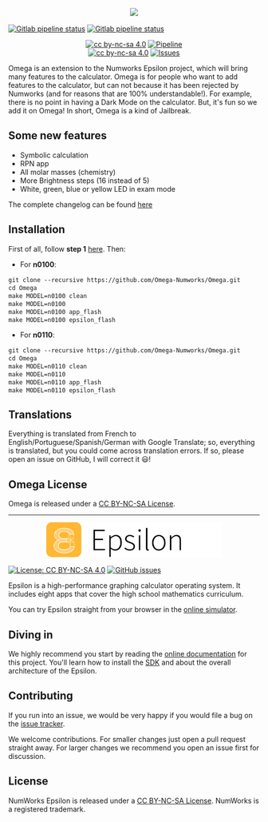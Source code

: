 <p align="center"><img src="https://github.com/Omega-Numworks/Omega-Design/blob/master/Omega.png" /></p>

[![Gitlab pipeline status](https://img.shields.io/badge/Epsilon-12.0.0-yellow?style=for-the-badge&logo=github)](https://github.com/numworks/epsilon)
[![Gitlab pipeline status](https://img.shields.io/gitlab/pipeline/joachim2lefournis/Omega/lavaos?logo=gitlab&style=for-the-badge)](https://gitlab.com/joachim2lefournis/Omega/pipelines)

<p align="center">
  <a href="https://github.com/numworks/epsilon"><img alt="cc by-nc-sa 4.0" src="https://img.shields.io/badge/Epsilon-12.0.0-yellow?style=for-the-badge&logo=github" /></a>
  <a href="https://gitlab.com/joachim2lefournis/Omega/pipelines"><img alt="Pipeline" src="https://img.shields.io/gitlab/pipeline/joachim2lefournis/Omega/lavaos?logo=gitlab&style=for-the-badge" /></a>
  </br>
  <a href="https://creativecommons.org/licenses/by-nc-sa/4.0/"><img alt="cc by-nc-sa 4.0" src="https://img.shields.io/badge/License-CC%20BY--NC--SA%204.0-lightgrey.svg?logo=creative%20commons&style=for-the-badge" /></a>
  <a href="https://github.com/Omega-Numworks/Omega/issues"><img alt="Issues" src="https://img.shields.io/github/issues/Omega-Numworks/Omega.svg?logo=git&style=for-the-badge" /></a>
</p>


Omega is an extension to the Numworks Epsilon project, which will bring many features to the calculator. Omega is for people who want to add features to the calculator, but can not because it has been rejected by Numworks (and for reasons that are 100% understandable!). For example, there is no point in having a Dark Mode on the calculator. But, it's fun so we add it on Omega! In short, Omega is a kind of Jailbreak.

## Some new features
- Symbolic calculation
- RPN app
- All molar masses (chemistry)
- More Brightness steps (16 instead of 5)
- White, green, blue or yellow LED in exam mode

The complete changelog can be found [here](https://github.com/quentinguidee/Omega/wiki/Complete-changelog)

## Installation

First of all, follow **step 1** [here](https://www.numworks.com/resources/engineering/software/build/). Then:

* For **n0100**:
```
git clone --recursive https://github.com/Omega-Numworks/Omega.git
cd Omega
make MODEL=n0100 clean
make MODEL=n0100
make MODEL=n0100 app_flash
make MODEL=n0100 epsilon_flash
```

<!-- Alternatively, you can use [Omega Installer](https://github.com/Omega-Numworks/installer) `BETA` -->

* For **n0110**:
```
git clone --recursive https://github.com/Omega-Numworks/Omega.git
cd Omega
make MODEL=n0110 clean
make MODEL=n0110
make MODEL=n0110 app_flash
make MODEL=n0110 epsilon_flash
```

<!-- ## Contribute -->

## Translations

Everything is translated from French to English/Portuguese/Spanish/German with Google Translate; so, everything is translated, but you could come across translation errors. If so, please open an issue on GitHub, I will correct it :smiley:!

## Omega License

Omega is released under a [CC BY-NC-SA License](https://creativecommons.org/licenses/by-nc-sa/4.0/legalcode).

---

<p align="center"><img src="docs/epsilon.svg?sanitize=true" alt="NumWorks Epsilon logo" height="70" ></p>

<!-- [![Build Status](https://github.com/numworks/epsilon/workflows/Continuous%20integration/badge.svg)](https://github.com/numworks/epsilon/actions?workflow=Continuous+integration) -->

[![License: CC BY-NC-SA 4.0](https://img.shields.io/badge/License-CC%20BY--NC--SA%204.0-lightgrey.svg?logo=creative%20commons&style=for-the-badge)](https://creativecommons.org/licenses/by-nc-sa/4.0/)
[![GitHub issues](https://img.shields.io/github/issues/numworks/epsilon.svg?logo=git&style=for-the-badge)](https://github.com/numworks/epsilon/issues)

Epsilon is a high-performance graphing calculator operating system. It includes eight apps that cover the high school mathematics curriculum.

You can try Epsilon straight from your browser in the [online simulator](https://www.numworks.com/simulator/).

## Diving in

We highly recommend you start by reading the [online documentation](https://www.numworks.com/resources/engineering/software/) for this project. You'll learn how to install the [SDK](https://www.numworks.com/resources/engineering/software/build/) and about the overall architecture of the Epsilon.

## Contributing

If you run into an issue, we would be very happy if you would file a bug on the [issue tracker](https://github.com/numworks/epsilon/issues).

We welcome contributions. For smaller changes just open a pull request straight away. For larger changes we recommend you open an issue first for discussion.

## License

NumWorks Epsilon is released under a [CC BY-NC-SA License](https://creativecommons.org/licenses/by-nc-sa/4.0/legalcode). NumWorks is a registered trademark.
